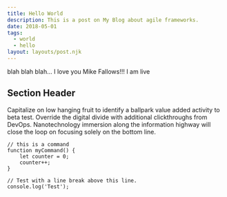 ```yaml
---
title: Hello World
description: This is a post on My Blog about agile frameworks.
date: 2018-05-01
tags:
  - world
  - hello
layout: layouts/post.njk
---
```


blah blah blah... I love you Mike Fallows!!! I am live

## Section Header

Capitalize on low hanging fruit to identify a ballpark value added activity to beta test. Override the digital divide with additional clickthroughs from DevOps. Nanotechnology immersion along the information highway will close the loop on focusing solely on the bottom line.

```text/2-3
// this is a command
function myCommand() {
	let counter = 0;
	counter++;
}

// Test with a line break above this line.
console.log('Test');
```
